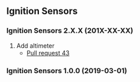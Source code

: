 ## Ignition Sensors

### Ignition Sensors 2.X.X (201X-XX-XX)

1. Add altimeter
    * [Pull request 43](https://bitbucket.org/ignitionrobotics/ign-sensors/pull-request/43)


### Ignition Sensors 1.0.0 (2019-03-01)
